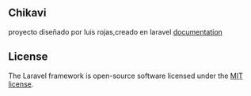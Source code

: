 
## Chikavi

proyecto diseñado por luis rojas,creado en laravel [documentation](https://laravel.com/docs) 

## License

The Laravel framework is open-source software licensed under the [MIT license](https://opensource.org/licenses/MIT).
